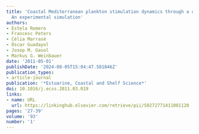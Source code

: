 ```yaml
---
title: 'Coastal Mediterranean plankton stimulation dynamics through a dust storm event:
  An experimental simulation'
authors:
- Estela Romero
- Francesc Peters
- Cèlia Marrasé
- Òscar Guadayol
- Josep M. Gasol
- Markus G. Weinbauer
date: '2011-05-01'
publishDate: '2024-08-05T15:04:47.581846Z'
publication_types:
- article-journal
publication: '*Estuarine, Coastal and Shelf Science*'
doi: 10.1016/j.ecss.2011.03.019
links:
- name: URL
  url: https://linkinghub.elsevier.com/retrieve/pii/S0272771411001120
pages: '27-39'
volume: '93'
number: '1'
---
```


